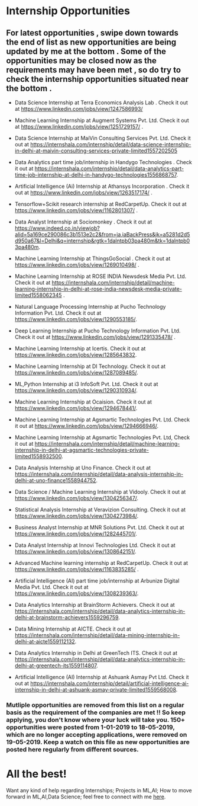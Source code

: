 # Internship Opportunities

## For latest opportunities , swipe down towards the end of list as new opportunities are being updated by me at the bottom . Some of the opportunities may be closed now as the requirements may have been met , so do try to check the internship opportunities situated near the bottom .

- Data Science Internship at Terra Economics Analysis Lab . Check it out at https://www.linkedin.com/jobs/view/1247586993/

- Machine Learning Internship at Augment Systems Pvt. Ltd. Check it out at https://www.linkedin.com/jobs/view/1251729157/ .

- Data Science Internship at MaiVin Consulting Services Pvt. Ltd. Check it out at https://internshala.com/internship/detail/data-science-internship-in-delhi-at-maivin-consulting-services-private-limited1557202505

- Data Analytics part time job/internship in Handygo Technologies . Check it out at https://internshala.com/internship/detail/data-analytics-part-time-job-internship-at-delhi-in-handygo-technologies1556868757.

- Artificial Intelligence (Ai) Internship at Athansys Incorporation . Check it out at https://www.linkedin.com/jobs/view/1263517174/ .

- Tensorflow+Scikit research internship at RedCarpetUp. Check it out at https://www.linkedin.com/jobs/view/1162801307/ .

- Data Analyst Internship at Sociomonkey . Check it out at https://www.indeed.co.in/viewjob?alid=5a169ce290086c3b1513e2c2&from=ja,iaBackPress&jk=a5281d2d5d950a67&l=Delhi&q=internship&rgtk=1dalntpb03pa480m&tk=1dalntpb03pa480m.

- Machine Learning Internship at ThingsGoSocial . Check it out at https://www.linkedin.com/jobs/view/1269010498/ .

- Machine Learning Internship at ROSE INDIA Newsdesk Media Pvt. Ltd. Check it out at https://internshala.com/internship/detail/machine-learning-internship-in-delhi-at-rose-india-newsdesk-media-private-limited1558062345 .

- Natural Language Processing Internship at Pucho Technology Information Pvt. Ltd. Check it out at https://www.linkedin.com/jobs/view/1290553185/.

- Deep Learning Internship at Pucho Technology Information Pvt. Ltd. Check it out at https://www.linkedin.com/jobs/view/1291335478/ .

- Machine Learning Internship at Icertis. Check it out at https://www.linkedin.com/jobs/view/1285643832.

- Machine Learning Internship at DI Technology. Check it out at https://www.linkedin.com/jobs/view/1287089485/.

- ML,Python Internship at i3 InfoSoft Pvt. Ltd. Check it out at https://www.linkedin.com/jobs/view/1290310934/.

- Machine Learning Internship at Ocaision. Check it out at https://www.linkedin.com/jobs/view/1294678441/.

- Machine Learning Internship at Agsmartic Technologies Pvt. Ltd. Check it out at https://www.linkedin.com/jobs/view/1294666946/.

- Machine Learning Internship at Agsmartic Technologies Pvt. Ltd, Check it out at https://internshala.com/internship/detail/machine-learning-internship-in-delhi-at-agsmartic-technologies-private-limited1558932500.

- Data Analysis Internship at Uno Finance. Check it out at https://internshala.com/internship/detail/data-analysis-internship-in-delhi-at-uno-finance1558944752.

- Data Science / Machine Learning Internship at Vidooly. Check it out at https://www.linkedin.com/jobs/view/1304256347/.

- Statistical Analysis Internship at Veravizion Consulting. Check it out at https://www.linkedin.com/jobs/view/1304273984/.

- Business Analyst Internship at MNR Solutions Pvt. Ltd. Check it out at https://www.linkedin.com/jobs/view/1282445701/.

- Data Analyst Internship at Innovi Technologies Ltd. Check it out at https://www.linkedin.com/jobs/view/1308642151/.

- Advanced Machine learning internship at RedCarpetUp. Check it out at https://www.linkedin.com/jobs/view/1163835285/ .

- Artificial Intelligence (AI) part time job/internship at Arbunize Digital Media Pvt. Ltd. Check it out at https://www.linkedin.com/jobs/view/1308239363/.

- Data Analytics Internship at BrainStorm Achievers. Check it out at https://internshala.com/internship/detail/data-analytics-internship-in-delhi-at-brainstorm-achievers1559296759.

- Data Mining Internship at AICTE. Check it out at https://internshala.com/internship/detail/data-mining-internship-in-delhi-at-aicte1559112132.

- Data Analytics Internship in Delhi at GreenTech ITS. Check it out at https://internshala.com/internship/detail/data-analytics-internship-in-delhi-at-greentech-its1559114807.

- Artificial Intelligence (AI) Internship at Ashuank Asmay Pvt Ltd. Check it out at https://internshala.com/internship/detail/artificial-intelligence-ai-internship-in-delhi-at-ashuank-asmay-private-limited1559568008.

### Mutliple opportunities are removed from this list on a regular basis as the requirement of the companies are met !! So keep applying, you don't know where your luck will take you. 150+ opportunities were posted from 1-01-2019 to 18-05-2019, which are no longer accepting applications, were removed on 19-05-2019. Keep a watch on this file as new opportunities are posted here regularly from different sources.

# All the best!

Want any kind of help regarding Internships; Projects in ML,AI; How to move forward in ML,AI,Data Science; feel free to connect with me [here](https://ayonroy.ml/contact).
